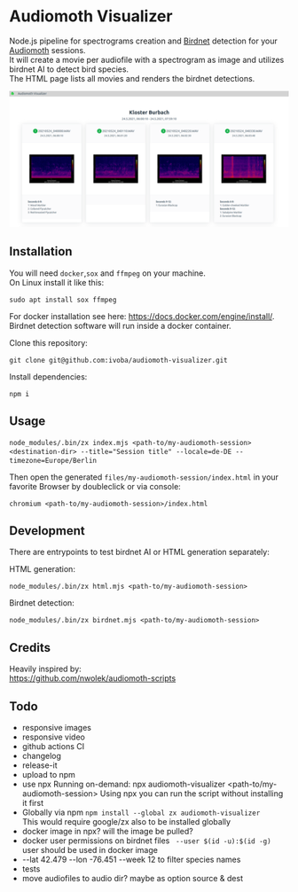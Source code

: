 # Audiomoth Visualizer

Node.js pipeline for spectrograms creation and [Birdnet](https://github.com/kahst/BirdNET) detection for your [Audiomoth](https://www.openacousticdevices.info/audiomoth) sessions.  
It will create a movie per audiofile with a spectrogram as image and utilizes birdnet AI to detect bird species.  
The HTML page lists all movies and renders the birdnet detections.

![](audiomoth-visualizer.png)

## Installation

You will need `docker`,`sox` and `ffmpeg` on your machine.  
On Linux install it like this:

    sudo apt install sox ffmpeg

For docker installation see here: https://docs.docker.com/engine/install/.  
Birdnet detection software will run inside a docker container.

Clone this repository:

    git clone git@github.com:ivoba/audiomoth-visualizer.git

Install dependencies:

    npm i

## Usage

    node_modules/.bin/zx index.mjs <path-to/my-audiomoth-session> <destination-dir> --title="Session title" --locale=de-DE --timezone=Europe/Berlin

Then open the generated `files/my-audiomoth-session/index.html` in your favorite Browser by doubleclick or via console:

    chromium <path-to/my-audiomoth-session>/index.html

## Development

There are entrypoints to test birdnet AI or HTML generation separately:

HTML generation:

    node_modules/.bin/zx html.mjs <path-to/my-audiomoth-session>

Birdnet detection:

    node_modules/.bin/zx birdnet.mjs <path-to/my-audiomoth-session>

## Credits

Heavily inspired by:  
https://github.com/nwolek/audiomoth-scripts

## Todo

- responsive images
- responsive video
- github actions CI
- changelog
- release-it
- upload to npm
- use npx
  Running on-demand:
  npx audiomoth-visualizer <path-to/my-audiomoth-session>
  Using npx you can run the script without installing it first
- Globally via npm
  `npm install --global zx audiomoth-visualizer`  
  This would require google/zx also to be installed globally
- docker image in npx? will the image be pulled?
- docker user permissions on birdnet files
  ` --user $(id -u):$(id -g)`
  user should be used in docker image
- --lat 42.479 --lon -76.451 --week 12 to filter species names
- tests
- move audiofiles to audio dir? maybe as option
  source & dest

